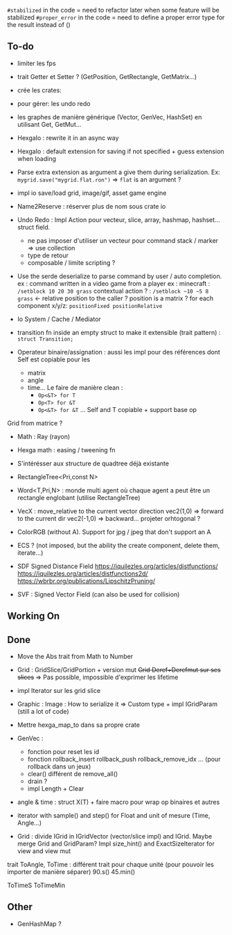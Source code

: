 `#stabilized` in the code = need to refactor later when some feature will be stabilized
`#proper_error` in the code = need to define a proper error type for the result instead of ()

## To-do


- limiter les fps

- trait Getter<T> et Setter<T> ? (GetPosition, GetRectangle, GetMatrix...)

- crée les crates:
- pour gérer: les undo redo
- les graphes de manière générique (Vector, GenVec, HashSet) en utilisant Get, GetMut...


- HexgaIo : rewrite it in an async way

- HexgaIo : default extension for saving if not specified + guess extension when loading
- Parse extra extension as argument a give them during serialization. Ex: `mygrid.save("mygrid.flat.ron")` => `flat` is an argument ?


- impl io save/load grid, image/gif, asset game engine

- Name2Reserve : réserver plus de nom sous crate io

- Undo Redo : Impl Action pour vecteur, slice, array, hashmap, hashset... struct field.
    - ne pas imposer d'utiliser un vecteur pour command stack / marker => use collection
    - type de retour
    - composable / limite scripting ?

- Use the serde deserialize to parse command by user / auto completion. ex : command written in a video game from a player
ex : minecraft : `/setblock 10 20 30 grass`
contextual action ? : `/setblock ~10 ~5 8 grass` <- relative position to the caller ?
position is a matrix ? for each component x/y/z: `positionFixed positionRelative`

- Io System / Cache / Mediator

- transition fn inside an empty struct to make it extensible (trait pattern) : `struct Transition;`

- Operateur binaire/assignation : aussi les impl pour des références dont Self est copiable pour les
    - matrix
    - angle
    - time...
    Le faire de manière clean :
        - `Op<&T> for T`
        - `Op<T> for &T`
        - `Op<&T> for &T`
        ... Self and T copiable + support base op

Grid from matrice ?

- Math : Ray (rayon)


- Hexga math : easing / tweening fn

- S'intérésser aux structure de quadtree déjà existante
- RectangleTree<Pri,const N>
- Word<T,Pri,N> : monde multi agent où chaque agent a peut être un rectangle englobant (utilise RectangleTree)


- VecX : move_relative to the current vector direction
vec2(1,0) => forward to the current dir
vec2(-1,0) => backward...
projeter orhtogonal ?

- ColorRGB (without A). Support for jpg / jpeg that don't support an A

- ECS ? (not imposed, but the ability the create component, delete them, iterate...)


- SDF Signed Distance Field
https://iquilezles.org/articles/distfunctions/
https://iquilezles.org/articles/distfunctions2d/
https://wbrbr.org/publications/LipschitzPruning/

- SVF : Signed Vector Field (can also be used for collision)

## Working On

## Done

-  Move the Abs trait from Math to Number

- Grid : GridSlice/GridPortion + version mut
~~Grid Deref+Derefmut sur ses slices~~ => Pas possible, impossible d'exprimer les lifetime
+ impl Iterator sur les grid slice

- Graphic : Image : How to serialize it => Custom type + impl IGridParam (still a lot of code)
- Mettre hexga_map_to dans sa propre crate

- GenVec :
    - fonction pour reset les id
    - fonction rollback_insert rollback_push rollback_remove_idx ... (pour rollback dans un jeux)
    - clear() différent de remove_all()
    - drain ?
    - impl Length + Clear

- angle & time : struct X<T>(T) + faire macro pour wrap op binaires et autres

- iterator with sample() and step() for Float and unit of mesure (Time, Angle...)

- Grid : divide IGrid in IGridVector (vector/slice impl) and IGrid. Maybe merge Grid and GridParam?
Impl size_hint() and ExactSizeIterator for view and view mut

trait ToAngle, ToTime : différent trait pour chaque unité (pour pouvoir les importer de manière séparer)
90.s()
45.min()

ToTimeS
ToTimeMin

## Other

- GenHashMap ?
